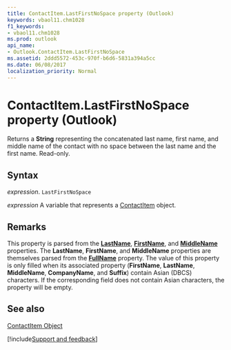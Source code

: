 ```yaml
---
title: ContactItem.LastFirstNoSpace property (Outlook)
keywords: vbaol11.chm1028
f1_keywords:
- vbaol11.chm1028
ms.prod: outlook
api_name:
- Outlook.ContactItem.LastFirstNoSpace
ms.assetid: 2ddd5572-453c-970f-b6d6-5831a394a5cc
ms.date: 06/08/2017
localization_priority: Normal
---
```



# ContactItem.LastFirstNoSpace property (Outlook)

Returns a **String** representing the concatenated last name, first name, and middle name of the contact with no space between the last name and the first name. Read-only.


## Syntax

_expression_. `LastFirstNoSpace`

_expression_ A variable that represents a [ContactItem](Outlook.ContactItem.md) object.


## Remarks

This property is parsed from the  **[LastName](Outlook.ContactItem.LastName.md)**, **[FirstName](Outlook.ContactItem.FirstName.md)**, and **[MiddleName](Outlook.ContactItem.MiddleName.md)** properties. The **LastName**, **FirstName**, and **MiddleName** properties are themselves parsed from the **[FullName](Outlook.ContactItem.FullName.md)** property. The value of this property is only filled when its associated property (**FirstName**, **LastName**, **MiddleName**, **CompanyName**, and **Suffix**) contain Asian (DBCS) characters. If the corresponding field does not contain Asian characters, the property will be empty.


## See also


[ContactItem Object](Outlook.ContactItem.md)

[!include[Support and feedback](~/includes/feedback-boilerplate.md)]